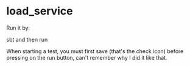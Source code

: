 # load_service


Run it by:

sbt and then run

When starting a test, you must first save (that's the check icon) before pressing on the run button, can't remember why I did it like that.
